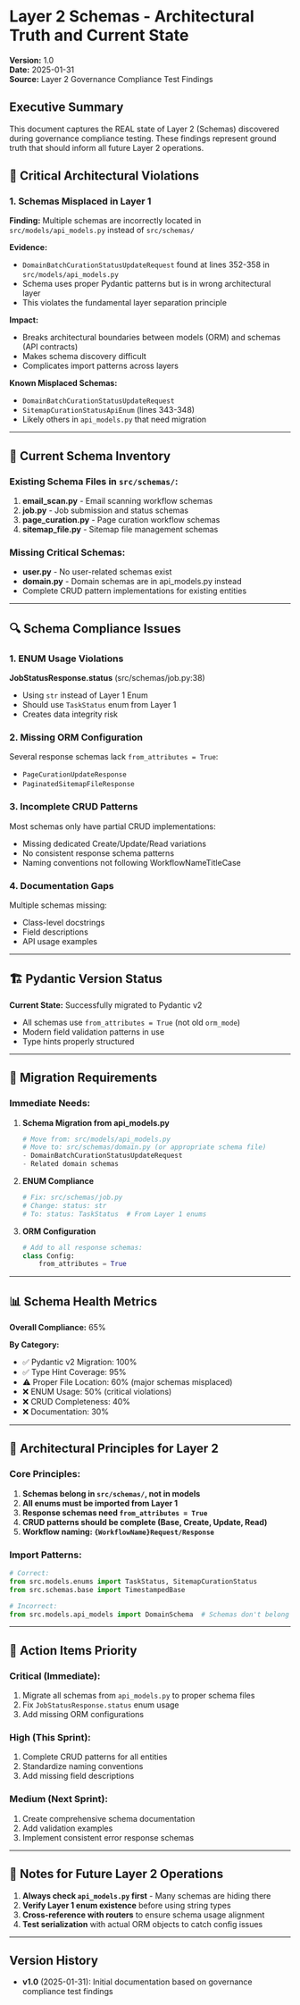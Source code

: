 # Layer 2 Schemas - Architectural Truth and Current State

**Version:** 1.0  
**Date:** 2025-01-31  
**Source:** Layer 2 Governance Compliance Test Findings

## Executive Summary

This document captures the REAL state of Layer 2 (Schemas) discovered during governance compliance testing. These findings represent ground truth that should inform all future Layer 2 operations.

## 🚨 Critical Architectural Violations

### 1. Schemas Misplaced in Layer 1

**Finding:** Multiple schemas are incorrectly located in `src/models/api_models.py` instead of `src/schemas/`

**Evidence:**
- `DomainBatchCurationStatusUpdateRequest` found at lines 352-358 in `src/models/api_models.py`
- Schema uses proper Pydantic patterns but is in wrong architectural layer
- This violates the fundamental layer separation principle

**Impact:**
- Breaks architectural boundaries between models (ORM) and schemas (API contracts)
- Makes schema discovery difficult
- Complicates import patterns across layers

**Known Misplaced Schemas:**
- `DomainBatchCurationStatusUpdateRequest`
- `SitemapCurationStatusApiEnum` (lines 343-348)
- Likely others in `api_models.py` that need migration

---

## 📂 Current Schema Inventory

### Existing Schema Files in `src/schemas/`:
1. **email_scan.py** - Email scanning workflow schemas
2. **job.py** - Job submission and status schemas
3. **page_curation.py** - Page curation workflow schemas  
4. **sitemap_file.py** - Sitemap file management schemas

### Missing Critical Schemas:
- **user.py** - No user-related schemas exist
- **domain.py** - Domain schemas are in api_models.py instead
- Complete CRUD pattern implementations for existing entities

---

## 🔍 Schema Compliance Issues

### 1. ENUM Usage Violations

**JobStatusResponse.status** (src/schemas/job.py:38)
- Using `str` instead of Layer 1 Enum
- Should use `TaskStatus` enum from Layer 1
- Creates data integrity risk

### 2. Missing ORM Configuration

Several response schemas lack `from_attributes = True`:
- `PageCurationUpdateResponse`
- `PaginatedSitemapFileResponse`

### 3. Incomplete CRUD Patterns

Most schemas only have partial CRUD implementations:
- Missing dedicated Create/Update/Read variations
- No consistent response schema patterns
- Naming conventions not following WorkflowNameTitleCase

### 4. Documentation Gaps

Multiple schemas missing:
- Class-level docstrings
- Field descriptions
- API usage examples

---

## 🏗️ Pydantic Version Status

**Current State:** Successfully migrated to Pydantic v2
- All schemas use `from_attributes = True` (not old `orm_mode`)
- Modern field validation patterns in use
- Type hints properly structured

---

## 🔄 Migration Requirements

### Immediate Needs:

1. **Schema Migration from api_models.py**
   ```python
   # Move from: src/models/api_models.py
   # Move to: src/schemas/domain.py (or appropriate schema file)
   - DomainBatchCurationStatusUpdateRequest
   - Related domain schemas
   ```

2. **ENUM Compliance**
   ```python
   # Fix: src/schemas/job.py
   # Change: status: str
   # To: status: TaskStatus  # From Layer 1 enums
   ```

3. **ORM Configuration**
   ```python
   # Add to all response schemas:
   class Config:
       from_attributes = True
   ```

---

## 📊 Schema Health Metrics

**Overall Compliance:** 65%

**By Category:**
- ✅ Pydantic v2 Migration: 100%
- ✅ Type Hint Coverage: 95%
- ⚠️ Proper File Location: 60% (major schemas misplaced)
- ❌ ENUM Usage: 50% (critical violations)
- ❌ CRUD Completeness: 40%
- ❌ Documentation: 30%

---

## 🎯 Architectural Principles for Layer 2

### Core Principles:
1. **Schemas belong in `src/schemas/`, not in models**
2. **All enums must be imported from Layer 1**
3. **Response schemas need `from_attributes = True`**
4. **CRUD patterns should be complete (Base, Create, Update, Read)**
5. **Workflow naming: `{WorkflowName}Request/Response`**

### Import Patterns:
```python
# Correct:
from src.models.enums import TaskStatus, SitemapCurationStatus
from src.schemas.base import TimestampedBase

# Incorrect:
from src.models.api_models import DomainSchema  # Schemas don't belong in models
```

---

## 🚦 Action Items Priority

### Critical (Immediate):
1. Migrate all schemas from `api_models.py` to proper schema files
2. Fix `JobStatusResponse.status` enum usage
3. Add missing ORM configurations

### High (This Sprint):
1. Complete CRUD patterns for all entities
2. Standardize naming conventions
3. Add missing field descriptions

### Medium (Next Sprint):
1. Create comprehensive schema documentation
2. Add validation examples
3. Implement consistent error response schemas

---

## 📝 Notes for Future Layer 2 Operations

1. **Always check `api_models.py` first** - Many schemas are hiding there
2. **Verify Layer 1 enum existence** before using string types
3. **Cross-reference with routers** to ensure schema usage alignment
4. **Test serialization** with actual ORM objects to catch config issues

---

## Version History

- **v1.0** (2025-01-31): Initial documentation based on governance compliance test findings